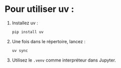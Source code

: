 # Pour utiliser uv :

1. Installez uv :
    ```bash
    pip install uv
    ```

2. Une fois dans le répertoire, lancez :
    ```bash
    uv sync
    ```

3. Utilisez le `.venv` comme interpréteur dans Jupyter.
